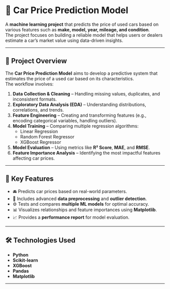 # 🚗 Car Price Prediction Model

A **machine learning project** that predicts the price of used cars based on various features such as **make, model, year, mileage, and condition**.  
The project focuses on building a reliable model that helps users or dealers estimate a car’s market value using data-driven insights.

---

## 📘 Project Overview

The **Car Price Prediction Model** aims to develop a predictive system that estimates the price of a used car based on its characteristics.  
The workflow involves:

1. **Data Collection & Cleaning** – Handling missing values, duplicates, and inconsistent formats.  
2. **Exploratory Data Analysis (EDA)** – Understanding distributions, correlations, and trends.  
3. **Feature Engineering** – Creating and transforming features (e.g., encoding categorical variables, handling outliers).  
4. **Model Training** – Comparing multiple regression algorithms:
   - Linear Regression  
   - Random Forest Regressor  
   - XGBoost Regressor  
5. **Model Evaluation** – Using metrics like **R² Score**, **MAE**, and **RMSE**.  
6. **Feature Importance Analysis** – Identifying the most impactful features affecting car prices.

---

## 🧠 Key Features

- 🚘 Predicts car prices based on real-world parameters.  
- 🧹 Includes advanced **data preprocessing** and **outlier detection**.  
- ⚙️ Tests and compares **multiple ML models** for optimal accuracy.  
- 📊 Visualizes relationships and feature importances using **Matplotlib**.  
- 📈 Provides a **performance report** for model evaluation.

---

## 🛠️ Technologies Used

- **Python**
- **Scikit-learn**
- **XGBoost**
- **Pandas**
- **Matplotlib**

---



